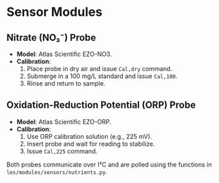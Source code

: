 # Sensor Modules

## Nitrate (NO₃⁻) Probe

* **Model**: Atlas Scientific EZO-NO3.
* **Calibration**:
  1. Place probe in dry air and issue `Cal,dry` command.
  2. Submerge in a 100 mg/L standard and issue `Cal,100`.
  3. Rinse and return to sample.

## Oxidation-Reduction Potential (ORP) Probe

* **Model**: Atlas Scientific EZO-ORP.
* **Calibration**:
  1. Use ORP calibration solution (e.g., 225 mV).
  2. Insert probe and wait for reading to stabilize.
  3. Issue `Cal,225` command.

Both probes communicate over I²C and are polled using the functions in
`les/modules/sensors/nutrients.py`.
